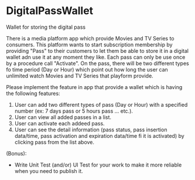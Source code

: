 # DigitalPassWallet
Wallet for storing the digital pass

There is a media platform app which provide Movies and TV Series to consumers. This platform wants to start subscription membership by providing "Pass" to their customers to let them be able to store it in a digital wallet adn use it at any moment they like. Each pass can only be use once by a procedure call "Activate". On the pass, there will be two different types fo time period (Day or Hour) which point out how long the user can unlimited watch Movies and TV Series that playform provide.

Please implement the feature in app that provide a wallet which is having the following features:
1. User can add two different types of pass (Day or Hour) with a specified number (ex: 7 days pass or 5 hours pass ... etc.).
2. User can view all added passes in a list.
3. User can activate each addeed pass.
4. User can see the detail information (pass status, pass insertion data/time, pass activation and expiration data/time fi it is activated) by clicking pass from the list above.

(Bonus):
- Write Unit Test (and/or) UI Test for your work to make it more reliable when you need to publish it.
